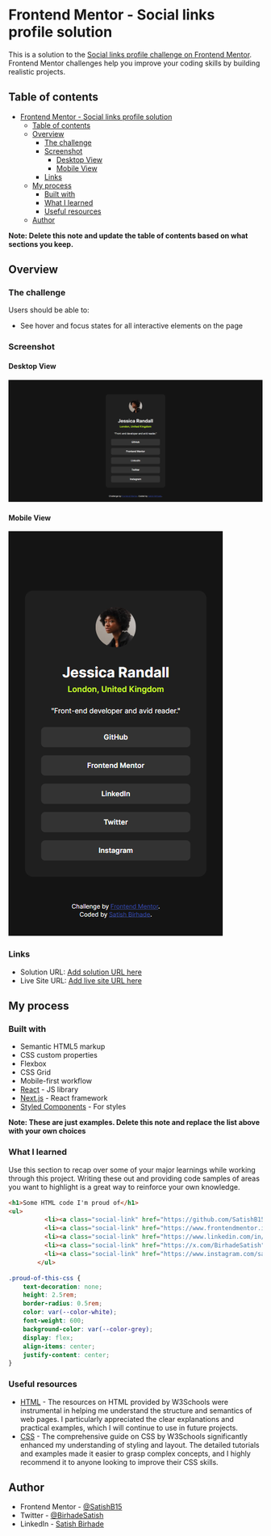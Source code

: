 # Frontend Mentor - Social links profile solution

This is a solution to the [Social links profile challenge on Frontend Mentor](https://www.frontendmentor.io/challenges/social-links-profile-UG32l9m6dQ). Frontend Mentor challenges help you improve your coding skills by building realistic projects. 

## Table of contents

- [Frontend Mentor - Social links profile solution](#frontend-mentor---social-links-profile-solution)
  - [Table of contents](#table-of-contents)
  - [Overview](#overview)
    - [The challenge](#the-challenge)
    - [Screenshot](#screenshot)
      - [Desktop View](#desktop-view)
      - [Mobile View](#mobile-view)
    - [Links](#links)
  - [My process](#my-process)
    - [Built with](#built-with)
    - [What I learned](#what-i-learned)
    - [Useful resources](#useful-resources)
  - [Author](#author)

**Note: Delete this note and update the table of contents based on what sections you keep.**

## Overview

### The challenge

Users should be able to:

- See hover and focus states for all interactive elements on the page

### Screenshot

#### Desktop View
![](./screenshot-desktop.png)

#### Mobile View
![](./screenshot-mobile.png)

### Links

- Solution URL: [Add solution URL here](https://your-solution-url.com)
- Live Site URL: [Add live site URL here](https://your-live-site-url.com)

## My process

### Built with

- Semantic HTML5 markup
- CSS custom properties
- Flexbox
- CSS Grid
- Mobile-first workflow
- [React](https://reactjs.org/) - JS library
- [Next.js](https://nextjs.org/) - React framework
- [Styled Components](https://styled-components.com/) - For styles

**Note: These are just examples. Delete this note and replace the list above with your own choices**

### What I learned

Use this section to recap over some of your major learnings while working through this project. Writing these out and providing code samples of areas you want to highlight is a great way to reinforce your own knowledge.

```html
<h1>Some HTML code I'm proud of</h1>
<ul>
          <li><a class="social-link" href="https://github.com/SatishB15" target="_blank" rel="noopener">GitHub</a></li>
          <li><a class="social-link" href="https://www.frontendmentor.io/profile/SatishB15" target="_blank" rel="noopener">Frontend Mentor</a></li>
          <li><a class="social-link" href="https://www.linkedin.com/in/satish-birhade/" target="_blank" rel="noopener">LinkedIn</a></li>
          <li><a class="social-link" href="https://x.com/BirhadeSatish" target="_blank" rel="noopener">Twitter</a></li>
          <li><a class="social-link" href="https://www.instagram.com/satish_p_birhade" target="_blank" rel="noopener">Instagram</a></li>
        </ul>
```
```css
.proud-of-this-css {
    text-decoration: none;
    height: 2.5rem;
    border-radius: 0.5rem;
    color: var(--color-white);
    font-weight: 600;
    background-color: var(--color-grey);
    display: flex;
    align-items: center;
    justify-content: center;
}
```

### Useful resources

- [HTML](https://www.w3schools.com/html/) - The resources on HTML provided by W3Schools were instrumental in helping me understand the structure and semantics of web pages. I particularly appreciated the clear explanations and practical examples, which I will continue to use in future projects.
- [CSS](https://www.w3schools.com/css/) - The comprehensive guide on CSS by W3Schools significantly enhanced my understanding of styling and layout. The detailed tutorials and examples made it easier to grasp complex concepts, and I highly recommend it to anyone looking to improve their CSS skills.

## Author

- Frontend Mentor - [@SatishB15](https://www.frontendmentor.io/profile/SatishB15)
- Twitter - [@BirhadeSatish](https://x.com/BirhadeSatish)
- LinkedIn - [Satish Birhade](www.linkedin.com/in/satish-birhade)
